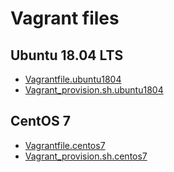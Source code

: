 # Vagrant files

## Ubuntu 18.04 LTS

- [Vagrantfile.ubuntu1804](Vagrantfile.ubuntu1804)
- [Vagrant_provision.sh.ubuntu1804](Vagrant_provision.sh.ubuntu1804)

## CentOS 7


- [Vagrantfile.centos7](Vagrantfile.centos7)
- [Vagrant_provision.sh.centos7](Vagrant_provision.sh.centos7)
